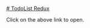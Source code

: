 [# TodoList Redux ](https://basic-todolist-redux-thakurbhanu021.surge.sh)

Click on the above link to open.
